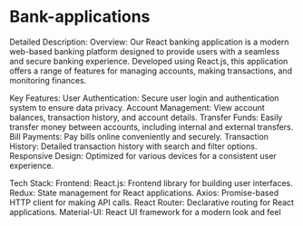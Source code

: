 # Bank-applications

Detailed Description:
Overview:
Our React banking application is a modern web-based banking platform designed to provide users with a seamless and secure banking experience. Developed using React.js, this application offers a range of features for managing accounts, making transactions, and monitoring finances.

Key Features:
User Authentication: Secure user login and authentication system to ensure data privacy.
Account Management: View account balances, transaction history, and account details.
Transfer Funds: Easily transfer money between accounts, including internal and external transfers.
Bill Payments: Pay bills online conveniently and securely.
Transaction History: Detailed transaction history with search and filter options.
Responsive Design: Optimized for various devices for a consistent user experience.

Tech Stack:
Frontend:
React.js: Frontend library for building user interfaces.
Redux: State management for React applications.
Axios: Promise-based HTTP client for making API calls.
React Router: Declarative routing for React applications.
Material-UI: React UI framework for a modern look and feel
